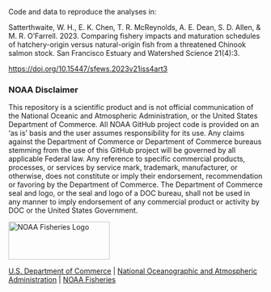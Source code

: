 Code and data to reproduce the analyses in:

Satterthwaite, W. H., E. K. Chen, T. R. McReynolds, A. E. Dean, S. D. Allen, & M. R. O’Farrell. 2023. Comparing fishery impacts and maturation schedules of hatchery-origin versus natural-origin fish from a threatened Chinook salmon stock. San Francisco Estuary and Watershed Science 21(4):3.

https://doi.org/10.15447/sfews.2023v21iss4art3


### NOAA Disclaimer

This repository is a scientific product and is not official
communication of the National Oceanic and Atmospheric Administration, or
the United States Department of Commerce. All NOAA GitHub project code
is provided on an ‘as is’ basis and the user assumes responsibility for
its use. Any claims against the Department of Commerce or Department of
Commerce bureaus stemming from the use of this GitHub project will be
governed by all applicable Federal law. Any reference to specific
commercial products, processes, or services by service mark, trademark,
manufacturer, or otherwise, does not constitute or imply their
endorsement, recommendation or favoring by the Department of Commerce.
The Department of Commerce seal and logo, or the seal and logo of a DOC
bureau, shall not be used in any manner to imply endorsement of any
commercial product or activity by DOC or the United States Government.

<img src="https://raw.githubusercontent.com/nmfs-fish-tools/nmfspalette/main/man/figures/noaa-fisheries-rgb-2line-horizontal-small.png" width="200" style="height: 75px !important;"   alt="NOAA Fisheries Logo">

[U.S. Department of Commerce](https://www.commerce.gov/) \| [National
Oceanographic and Atmospheric Administration](https://www.noaa.gov) \|
[NOAA Fisheries](https://www.fisheries.noaa.gov/)
